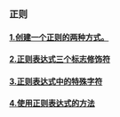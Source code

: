 ### 正则

#### [1.创建一个正则的两种方式。](./1.init.md)

#### [2.正则表达式三个标志修饰符](./2.modifier.md)

#### [3.正则表达式中的特殊字符](./3.specialCharacter.md)

#### [4.使用正则表达式的方法](./4.function.md)
